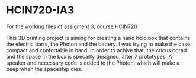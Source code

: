 # HCIN720-IA3
For the working files of assigment 3, course HCIN720

This 3D printing project is aiming for creating a hand hold box that contains the electric parts, the Photon and the battery. 
I was trying to make the case compact and confortable in hand. In order to achive that, the cricus borad and the space in the box 
is specailly designed, after 7 prototypes. A speaker and necessary code is added to the Photon, which will make a beep when the spaceship dies.
